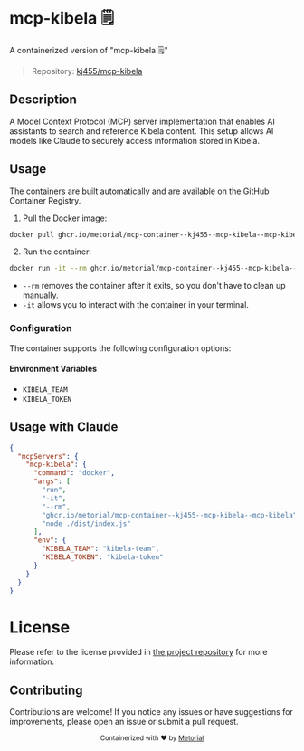 
# mcp-kibela 🗒️

A containerized version of "mcp-kibela 🗒️"

> Repository: [kj455/mcp-kibela](https://github.com/kj455/mcp-kibela)

## Description

A Model Context Protocol (MCP) server implementation that enables AI assistants to search and reference Kibela content. This setup allows AI models like Claude to securely access information stored in Kibela.


## Usage

The containers are built automatically and are available on the GitHub Container Registry.

1. Pull the Docker image:

```bash
docker pull ghcr.io/metorial/mcp-container--kj455--mcp-kibela--mcp-kibela
```

2. Run the container:

```bash
docker run -it --rm ghcr.io/metorial/mcp-container--kj455--mcp-kibela--mcp-kibela 
```

- `--rm` removes the container after it exits, so you don't have to clean up manually.
- `-it` allows you to interact with the container in your terminal.


### Configuration

The container supports the following configuration options:




#### Environment Variables

- `KIBELA_TEAM`
- `KIBELA_TOKEN`




## Usage with Claude

```json
{
  "mcpServers": {
    "mcp-kibela": {
      "command": "docker",
      "args": [
        "run",
        "-it",
        "--rm",
        "ghcr.io/metorial/mcp-container--kj455--mcp-kibela--mcp-kibela",
        "node ./dist/index.js"
      ],
      "env": {
        "KIBELA_TEAM": "kibela-team",
        "KIBELA_TOKEN": "kibela-token"
      }
    }
  }
}
```

# License

Please refer to the license provided in [the project repository](https://github.com/kj455/mcp-kibela) for more information.

## Contributing

Contributions are welcome! If you notice any issues or have suggestions for improvements, please open an issue or submit a pull request.

<div align="center">
  <sub>Containerized with ❤️ by <a href="https://metorial.com">Metorial</a></sub>
</div>
  